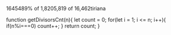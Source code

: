
1645489% of 1,8205,819 of 16,462tiriana


function getDivisorsCnt(n){
let count = 0;
for(let i = 1; i <= n; i++){
    if(n%i===0) count++;
  }
  return count;
}

